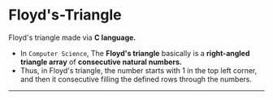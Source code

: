# Floyd's-Triangle
Floyd's triangle made via **C language.**

- In `Computer Science`, The **Floyd's triangle** basically is a **right-angled triangle array** of **consecutive natural numbers.**
- Thus, in Floyd's triangle, the number starts with 1 in the top left corner, and then it consecutive filling the defined rows through the numbers.

---------------
